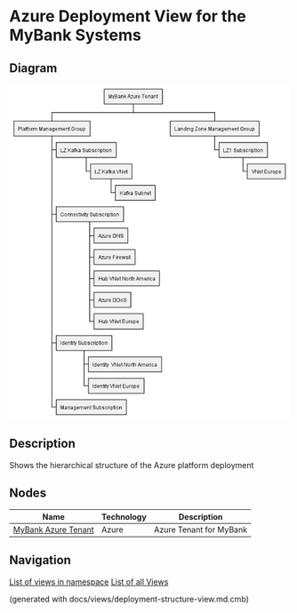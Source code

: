 # Azure Deployment View for the MyBank Systems

## Diagram
![Azure Deployment View for the MyBank Systems](../../../mybank/it-management/azure/azure-deployment-structure-view.png)

## Description
Shows the hierarchical structure of the Azure platform deployment

## Nodes
| Name | Technology | Description |
|---|---|---|
| [MyBank Azure Tenant](../../../mybank/it-management/azure/mybank-azure-tenant.md) | Azure | Azure Tenant for MyBank |


## Navigation
[List of views in namespace](./views-in-namespace.md)
[List of all Views](../../../views.md)

(generated with docs/views/deployment-structure-view.md.cmb)
